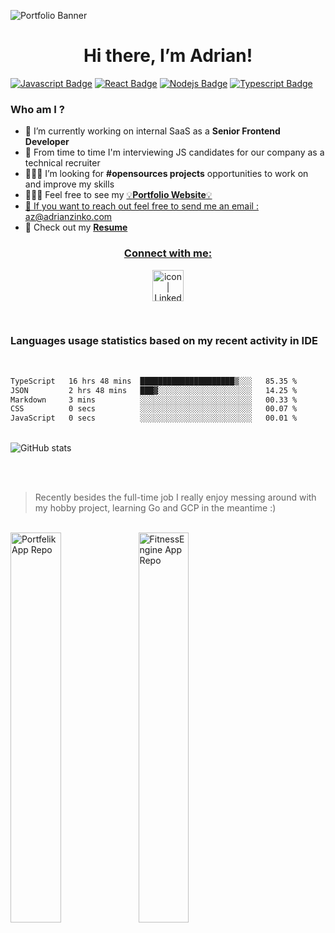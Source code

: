![Portfolio Banner](https://azinko.s3.eu-central-1.amazonaws.com/banner.png)

<h1 align="center">
  Hi there, I’m Adrian!
</h1>

 [![Javascript Badge](https://img.shields.io/badge/-Javascript-F0DB4F?style=for-the-badge&labelColor=black&logo=javascript&logoColor=F0DB4F)](#) [![React Badge](https://img.shields.io/badge/-React-61DBFB?style=for-the-badge&labelColor=black&logo=react&logoColor=61DBFB)](#) [![Nodejs Badge](https://img.shields.io/badge/-Nodejs-3C873A?style=for-the-badge&labelColor=black&logo=node.js&logoColor=3C873A)](#) [![Typescript Badge](https://img.shields.io/badge/-Typescript-007acc?style=for-the-badge&labelColor=black&logo=typescript&logoColor=007acc)](#)

<h3 align="left">Who am I ?</h3>

- 👀 I’m currently working on internal SaaS as a **Senior Frontend Developer**
- :newspaper: From time to time I'm interviewing JS candidates for our company as a technical recruiter
- 👨🏻‍💻 I’m looking for **#opensources projects** opportunities to work on and improve my skills
- 👷🏻‍♂️ Feel free to see my <a href="https://adrianzinko.com" target="_blank">:bulb:**Portfolio Website**:bulb:
- 📨 If you want to reach out feel free to send me an email : <a href="mailto:az@adrianzinko.com">az@adrianzinko.com</a>
- :paperclip: Check out my <a href="https://career-az.s3.eu-north-1.amazonaws.com/CV_ADRIAN_ZINKO.pdf" target="_blank">**Resume**

<h3 align="center">Connect with me:</h3>
 
<p align="center" >
<a href="https://www.linkedin.com/in/adrian-zinko/" target="_blank"><img src="https://user-images.githubusercontent.com/61510923/155706452-ceb6a5a7-89e7-43ef-8239-f7dc23c68586.png" alt="icon | LinkedIn" width="50px"/>
</a>
</p>

<br />

<h3>Languages usage statistics based on my recent activity in IDE</h3>

<br />

<!--START_SECTION:waka-->

```txt
TypeScript   16 hrs 48 mins  █████████████████████▒░░░   85.35 %
JSON         2 hrs 48 mins   ███▓░░░░░░░░░░░░░░░░░░░░░   14.25 %
Markdown     3 mins          ░░░░░░░░░░░░░░░░░░░░░░░░░   00.33 %
CSS          0 secs          ░░░░░░░░░░░░░░░░░░░░░░░░░   00.07 %
JavaScript   0 secs          ░░░░░░░░░░░░░░░░░░░░░░░░░   00.01 %
```

<!--END_SECTION:waka-->

<br />


<img src="https://github-readme-stats.vercel.app/api?username=adrianghub&show_icons=true&theme=dracula&count_private=true" alt="GitHub stats">

<br /><br />

> Recently besides the full-time job I really enjoy messing around with my hobby project, learning Go and GCP in the meantime :)

<br />

<div>
  <a href="https://github.com/adrianghub/portfelik">
    <img width="40%" align="left" src="https://github-readme-stats.vercel.app/api/pin/?username=adrianghub&repo=portfelik" alt="Portfelik App Repo" />
  </a>
  <a href="https://github.com/adrianghub/fitness-engine">
    <img width="40%" align="left" src="https://github-readme-stats.vercel.app/api/pin/?username=adrianghub&repo=fitness-engine" alt="FitnessEngine App Repo" />
  </a>
</div>

<br /><br /><br />
